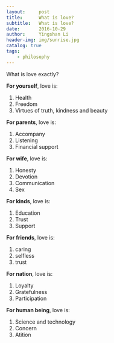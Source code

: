```yaml
---
layout:     post
title:      What is love?
subtitle:   What is love?
date:       2016-10-29
author:     Yingshan Li
header-img: img/sunrise.jpg
catalog: true
tags:
    - philosophy
---
```


What is love exactly?

**For yourself**, love is:

1. Health
2. Freedom
3. Virtues of truth, kindness and beauty

**For parents**, love is:

1. Accompany
2. Listening
3. Financial support

**For wife**, love is:

1. Honesty
2. Devotion
3. Communication
4. Sex

**For kinds**, love is:

1. Education
2. Trust
3. Support

**For friends**, love is:

1. caring
2. selfless
3. trust

**For nation**, love is:

1. Loyalty
2. Gratefulness
3. Participation

**For human being**, love is:

1. Science and technology
2. Concern
3. Atition

